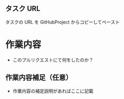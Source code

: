 ## タスク URL

タスクの URL を GitHubProject からコピーしてペースト

# 作業内容

- このプルリクエストにて何をしたのか？

## 作業内容補足（任意）

- 作業内容の補足説明があればここに記載
